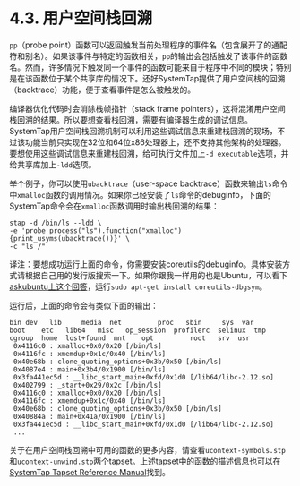 # 4.3. 用户空间栈回溯

`pp`（probe point）函数可以返回触发当前处理程序的事件名（包含展开了的通配符和别名）。如果该事件与特定的函数相关，`pp`的输出会包括触发了该事件的函数名。然而，许多情况下触发同一个事件的函数可能来自于程序中不同的模块；特别是在该函数位于某个共享库的情况下。还好SystemTap提供了用户空间栈的回溯（backtrace）功能，便于查看事件是怎么被触发的。

编译器优化代码时会消除栈帧指针（stack frame pointers），这将混淆用户空间栈回溯的结果。所以要想查看栈回溯，需要有编译器生成的调试信息。SystemTap用户空间栈回溯机制可以利用这些调试信息来重建栈回溯的现场，不过该功能当前只实现在32位和64位x86处理器上，还不支持其他架构的处理器。要想使用这些调试信息来重建栈回溯，给可执行文件加上`-d executable`选项，并给共享库加上`-ldd`选项。

举个例子，你可以使用`ubacktrace`（user-space backtrace）函数来输出`ls`命令中`xmalloc`函数的调用情况。如果你已经安装了`ls`命令的debuginfo，下面的SystemTap命令会在`xmalloc`函数调用时输出栈回溯的结果：
```
stap -d /bin/ls --ldd \
-e 'probe process("ls").function("xmalloc") {print_usyms(ubacktrace())}' \
-c "ls /"
```

译注：要想成功运行上面的命令，你需要安装coreutils的debuginfo。具体安装方式请根据自己用的发行版搜索一下。如果你跟我一样用的也是Ubuntu，可以看下[askubuntu上这个回答](http://askubuntu.com/questions/427318/how-can-i-install-a-debug-build-for-coreutils)，运行`sudo apt-get install coreutils-dbgsym`。

运行后，上面的命令会有类似下面的输出：
```
bin dev   lib     media  net         proc   sbin     sys  var
boot    etc   lib64   misc   op_session  profilerc  selinux  tmp
cgroup  home  lost+found  mnt    opt         root   srv  usr
 0x4116c0 : xmalloc+0x0/0x20 [/bin/ls]
 0x4116fc : xmemdup+0x1c/0x40 [/bin/ls]
 0x40e68b : clone_quoting_options+0x3b/0x50 [/bin/ls]
 0x4087e4 : main+0x3b4/0x1900 [/bin/ls]
 0x3fa441ec5d : __libc_start_main+0xfd/0x1d0 [/lib64/libc-2.12.so]
 0x402799 : _start+0x29/0x2c [/bin/ls]
 0x4116c0 : xmalloc+0x0/0x20 [/bin/ls]
 0x4116fc : xmemdup+0x1c/0x40 [/bin/ls]
 0x40e68b : clone_quoting_options+0x3b/0x50 [/bin/ls]
 0x40884a : main+0x41a/0x1900 [/bin/ls]
 0x3fa441ec5d : __libc_start_main+0xfd/0x1d0 [/lib64/libc-2.12.so]
 ...
 ```

关于在用户空间栈回溯中可用的函数的更多内容，请查看`ucontext-symbols.stp`和`ucontext-unwind.stp`两个tapset。上述tapset中的函数的描述信息也可以在[SystemTap Tapset Reference Manual](https://sourceware.org/systemtap/tapsets/)找到。
